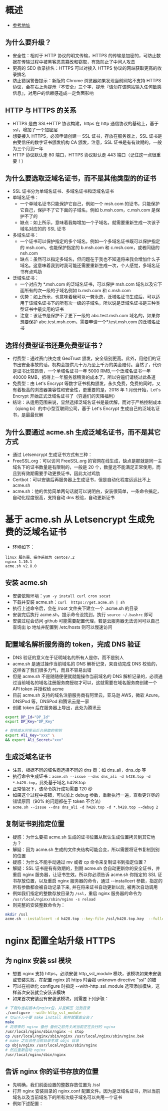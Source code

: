
# 概述

- [参考地址](https://juejin.im/post/6844904143291678734)

## 为什么要升级？

- 安全性：相对于 HTTP 协议的明文传输，HTTPS 的传输是加密的，可防止数据在传输过程中被黑客恶意篡改和窃取，有效防止了中间人攻击
- 更高的 SEO 收录排名：HTTPS 可以对接入 HTTPS 协议的网站获取更高的收录排名
- 防止错误警告提示：新版的 Chrome 浏览器如果发现当前网站不支持 HTTPS 协议，会在右上角提示『不安全』三个字，提示『请勿在该网站输入任何敏感信息』，对用户的信赖感造成一定负面影响

## HTTP 与 HTTPS 的关系

- HTTPS 是由 SSL+HTTP 协议构建，https 在 http 通信协议的基础上，基于 ssl，增加了一个加密层
- 想要接入 HTTPS，必须申请创建一 SSL 证书，存放在服务器上，SSL 证书是由受信任的数字证书颁发机构 CA 颁发，注意，SSL 证书是有有效期的，一般为三个月到一年
- HTTP 协议默认走 80 端口，HTTPS 协议默认走 443 端口（记住这一点很重要！）

## 为什么要选取泛域名证书，而不是其他类型的的证书

- SSL 证书分为单域名证书、多域名证书和泛域名证书
- 单域名证书：
    - 一个单域名证书只能保护它自己，例如一个 msh.com 的证书，只能保护它自己，保护不了它下面的子域名，例如 b.msh.com，c.msh.com 是保护不了的
    - 缺点：如上所示，意味着我每增加一个子域名，就需要重新生成一次该子域名对应的的 SSL 证书
- 多域名证书：
    - 一个证书可以保护指定的多个域名，例如一个多域名证书既可以保护指定的 msh.com，也能保护指定的 b.msh.com 和 c.msh.com，或者同级的 nsh.com
    - 缺点：虽然可以指定多域名，但问题在于我也不知道将来我会增加什么子域名。这意味着我到时我可能还需要重新生成一次，个人感觉，多域名证书有点鸡肋
- 泛域名证书：
    - 一个对应为 *.msh.com 的泛域名证书，可以保护 msh.com 域名以及它下面所有的次一级的子域名例如 b.msh.com 和 c.msh.com
    - 优势：如上所示，也意味着我可以一劳永逸，泛域名证书生成后，可以适用于该域名证书下的所有次一级的子域名，所以说是泛域名证书是三种类型证书中最实用的证书
    - 注意：该证书是保护不了更下一级的 abc.test.msh.com 域名的，如果你想要保护 abc.test.msh.com，需要申请一个*.test.msh.com 的泛域名证书

## 选择付费型证书还是免费型证书？

- 付费型：通过赛门铁克或 GeoTrust 颁发，安全级别更高。此外，用他们的证书出安全事故的话，机构会提供几十万乃至上千万的美金赔付。当然了，代价是证书比较昂贵，一个单域名证书一年 5000 RMB,一个泛域名证书一年 40000 RMB，抵得上一年服务器租赁的成本了。所以穷逼们请绕过此条道
- 免费型：由 Let's Encrypt 等数字证书机构颁发，永久免费，免费的同时，又有着极高的浏览器兼容性和安全性，更重要的是，2018 年 1 月份开始，Let's Encrypt 开始正式泛域名证书了（穷逼们的天降福利）
- 结论：从适用范围来说，显然选择泛域名证书是最优解，而对于严格控制成本（qiong bi）的中小型互联网公司，基于 Let's Encrypt 生成自己的泛域名证书，是最最优解

## 为什么要通过 acme.sh 生成泛域名证书，而不是其它方式

- 通过 Letsencrypt 生成证书方式有三种：
- FreeSSL.org：可以访问 FreeSSL.org 的官网在线生成，缺点是那就是同一主域名下的证书数量是有限制的，一般是 20 个，数量远不能满足正常使用，而且到有效期需要手动更换证书，因此太过鸡肋
- Certbot：可以安装后再服务器上生成证书，但是自动化程度远远比不上 acme.sh
- acme.sh：他的优势简单两句话就可以说明白，安装很简单，一条命令搞定，自动化程度很高，支持自动 dns 校验，自动更新证书

# 基于 acme.sh 从 Letsencrypt 生成免费的泛域名证书

- 环境如下：
```
linux 服务器，操作系统为 centos7.2
nginx 1.10.1
acme.sh v2.8.0
```

## 安装 acme.sh

- 安装依赖环境：`yum -y install curl cron socat`
- 下载并安装 acme.sh：`curl  https://get.acme.sh | sh`
- 执行上述命令后，会在 /root 文件夹下建立一个 .acme.sh 的目录
- 安装完后执行 acme.sh，提示命令没找到，执行 `source ~/.bashrc` 即可
- 安装过程会访问 github 可能需要配置代理，若是云服务器无法访问可以自己查询出 ip 地址并配置到 /etc/hosts 则可以慢速访问

## 配置域名解析服务商的 token，完成 DNS 验证

- DNS 验证的意义在于证明域名的所有人是你，而不是别人
- acme.sh 是通过操作当前域名的 DNS 解析记录，来自动完成 DNS 校验的，这样省了我们很多力气，而且不容易出错
- 但是 acme.sh 不是随随便便就就能操作当前域名的 DNS 解析记录的，必须通过当前域名的域名注册服务商授权才可以，这就需要在域名服务商创建一个 API token 并授权给 acme
- 目前 acme.sh 支持的域名注册服务商有阿里云，亚马逊 AWS，微软 Azure，DNSPod 等，DNSPod 和腾讯云是一家
- 创建 token 后在服务器上导出，此处为腾讯云
```bash
export DP_Id="DP_Id"
export DP_Key="DP_Key"

# 替换成从阿里云后台获取的密钥
export Ali_Key="xxx" \
&& export Ali_Secret="xxx"
```

## 生成泛域名证书

- 注意，根据不同的域名商选择不同的 dns 商：如 dns_ali，dns_dp 等
- 执行命令生成证书：`acme.sh --issue --dns dns_ali -d h428.top -d *.h428.top`，此处基于域名 h428.top
- 正常情况下，该命令执行成功需要 120 秒
- 如果这个过程中报错，可以加上 debug 参数，重新执行一遍，查看更详尽的错误原因（90% 的问题都在于 token 不合法）
- `acme.sh --issue --dns dns_ali -d h428.top -d *.h428.top --debug 2`

## 复制证书到指定位置

- 疑惑：为什么要把 acme.sh 生成的证书位置从默认生成位置拷贝到其它地方？
- 解疑：因为 acme.sh 生成的文件夹结构可能会变，所以需要将证书复制到别的位置
- 疑惑：为什么不能手动通过 mv 或者 cp 命令来复制证书到指定位置？
- 解疑：SSL 证书是有有效期的，到期 acme.sh 会自动更新你的安全证书，并重启 nginx 服务器，让证书生效。所以你必须告诉 acme.sh 你指定的 SSL 证书存放位置，以及重启 nginx 服务器的命令，通过 --installcert 参数，指定的所有参数都会被自动记录下来, 并在将来证书自动更新以后, 被再次自动调用
- 例如我们指定的整数存放目录为 `/ssl`，重启 nginx 服务器的命令为 `/usr/local/nginx/sbin/nginx -s reload`
- 则完整的安装整数命令为：
```bash
mkdir /ssl
acme.sh --installcert -d h428.top --key-file /ssl/h428.top.key  --fullchain-file /ssl/h428.top.cer --reloadcmd "/usr/local/nginx/sbin/nginx -s reload"
```

# nginx 配置全站升级 HTTPS

## 为 nginx 安装 ssl 模块

- 想要 nginx 支持 https，必须安装 http_ssl_module 模块，该模块如果未安装或安装失败，在配置 nginx 的 https 时会报 unknown directive "ssl" 的错
- 可以在初始化 configure 时指定 --with-http_ssl_module 选项添加模块，这样首次安装就会安装该模块
- 如果首次安装没有安装该模块，则需要下列步骤：
```bash
# 下载你当前版本的nginx包，并且解压 进到目录
./configure --with-http_ssl_module
# 切记千万不要 make install 那样就覆盖安装了
make
# 将原来的 nginx 备份 备份之前先关闭当前正在执行的 nginx
/usr/local/nginx/sbin/nginx -s stop
cp /usr/local/nginx/sbin/nginx /usr/local/nginx/sbin/nginx.bak
# make 之后会在当前目录生成 objs 目录
cp objs/nginx /usr/local/nginx/sbin/nginx
# 然后重新启动 nginx
/usr/local/nginx/sbin/nginx
```

## 告诉 nginx 你的证书存放的位置

- 先明确，我们前面设置的整数存放位置为 /ssl
- 打开 nginx 安装目录的 nginx.conf 配置文件。因为是泛域名证书，所以当前域名以及当前域名下的所有次级子域名可以共用一个证书
- 例如下述配置：
```conf

```